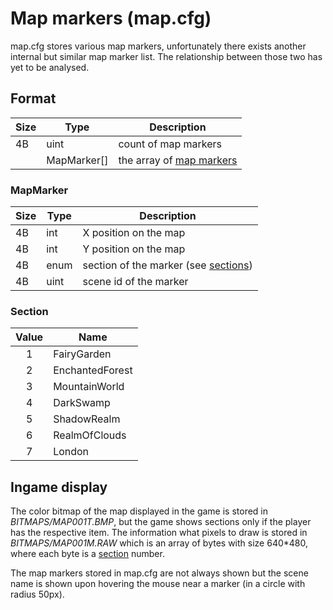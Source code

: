 # Map markers (map.cfg)

map.cfg stores various map markers, unfortunately there exists another internal but similar map marker list. The relationship between those two has yet to be analysed.

## Format

| Size | Type | Description          |
|------|------|----------------------|
|  4B  | uint | count of map markers |
|      |MapMarker[]| the array of [map markers](#mapmarker) |

### MapMarker

| Size | Type | Description |
|------|------|-------------|
|  4B  | int  | X position on the map |
|  4B  | int  | Y position on the map |
|  4B  | enum | section of the marker (see [sections](#section)) |
|  4B  | uint | scene id of the marker |

### Section

| Value |       Name      |
|:-----:|-----------------|
|   1   | FairyGarden     |
|   2   | EnchantedForest |
|   3   | MountainWorld   |
|   4   | DarkSwamp       |
|   5   | ShadowRealm     |
|   6   | RealmOfClouds   |
|   7   | London          |

## Ingame display

The color bitmap of the map displayed in the game is stored in *BITMAPS/MAP001T.BMP*, but the game shows sections only if the player has the respective item.
The information what pixels to draw is stored in *BITMAPS/MAP001M.RAW* which is an array of bytes with size 640*480, where each byte is a [section](#section) number.

The map markers stored in map.cfg are not always shown but the scene name is shown upon hovering the mouse near a marker (in a circle with radius 50px).
